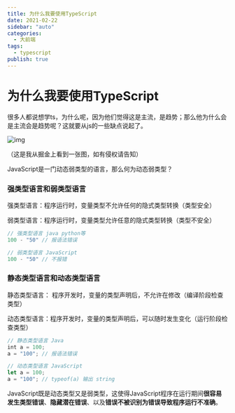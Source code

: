 ```yaml
---
title: 为什么我要使用TypeScript
date: 2021-02-22
sidebar: "auto"
categories:
  - 大前端
tags:
  - typescript
publish: true
---
```


# 为什么我要使用TypeScript

很多人都说想学ts，为什么呢，因为他们觉得这是主流，是趋势；那么他为什么会是主流会是趋势呢？这就要从js的一些缺点说起了。

![img](https://p1-juejin.byteimg.com/tos-cn-i-k3u1fbpfcp/a5351997032b4b0b903dc3e221d8f166~tplv-k3u1fbpfcp-watermark.image?imageslim)

（这是我从掘金上看到一张图，如有侵权请告知）

JavaScript是一门动态弱类型的语言，那么何为动态弱类型？



### 强类型语言和弱类型语言

强类型语言：程序运行时，变量类型不允许任何的隐式类型转换（类型安全）

弱类型语言：程序运行时，变量类型允许任意的隐式类型转换（类型不安全）

```javascript
// 强类型语言 java python等
100 - "50" // 报语法错误

// 弱类型语言 JavaScript
100 - "50" // 不报错
```



### 静态类型语言和动态类型语言

静态类型语言： 程序开发时，变量的类型声明后，不允许在修改（编译阶段检查类型）

动态类型语言：程序开发时，变量的类型声明后，可以随时发生变化（运行阶段检查类型）

```javascript
// 静态类型语言 Java
int a = 100;
a = "100"; // 报语法错误

// 动态类型语言 JavaScript
let a = 100;
a = "100"; // typeof(a) 输出 string
```



JavaScript既是动态类型又是弱类型，这使得JavaScript程序在运行期间**很容易发生类型错误**、**隐藏潜在错误**、以及**错误不被识别为错误导致程序运行不准确**。

